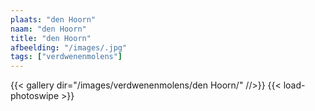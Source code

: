 ```yaml
---
plaats: "den Hoorn"
naam: "den Hoorn"
title: "den Hoorn"
afbeelding: "/images/.jpg"
tags: ["verdwenenmolens"]
---
```


{{< gallery dir="/images/verdwenenmolens/den Hoorn/" //>}}
{{< load-photoswipe >}}